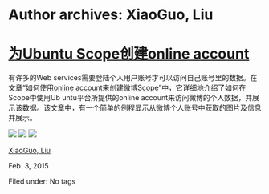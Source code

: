 





# Author archives: XiaoGuo, Liu





#  [为Ubuntu Scope创建online account](/en/blog/2015/02/03/ubuntu-scope-online-account-chinese/)

有许多的Web services需要登陆个人用户账号才可以访问自己账号里的数据。在文章“[如何使用online account来创建微博Scope](http://blog.csdn.net/ubuntutouch/article/details/43410675)”中，它详细地介绍了如何在Scope中使用Ub
untu平台所提供的online account来访问微博的个人数据，并展示该数据。该文章中，有一个简单的例程显示从微博个人账号中获取的图片及信息并展示。

![](/static/devportal_uploaded/966a189a-2989-4ea1-af30-43a2af607120-b985178a-65eb-4867-9060-2aeacf827533-media/2015/02/03/a.png) ![](/static/devportal_uploaded/8b218a30-93f6-487f-8740-c6caabdfb1ab-7fc85bb7-3fac-46a0-8468-ec5e58febacf-media/2015/02/03/b.png) ![](/static/devportal_uploaded/e03bb948-468a-4997-9854-4a9386020132-88b47c9e-c67f-4b14-959d-70b3c866f272-media/2015/02/03/c.png)

[XiaoGuo, Liu](/en/blog/authors/liu-xiao-guo/)

Feb. 3, 2015

Filed under: No tags






